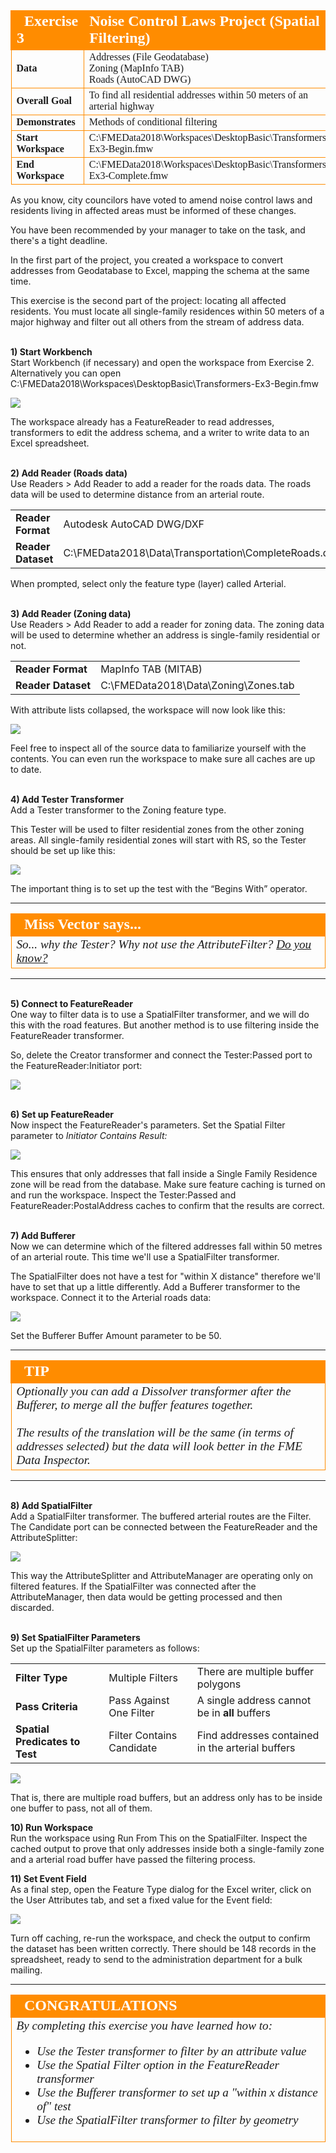 <!--Exercise Section-->


<table style="border-spacing: 0px;border-collapse: collapse;font-family:serif">
<tr>
<td width=25% style="vertical-align:middle;background-color:darkorange;border: 2px solid darkorange">
<i class="fa fa-cogs fa-lg fa-pull-left fa-fw" style="color:white;padding-right: 12px;vertical-align:text-top"></i>
<span style="color:white;font-size:x-large;font-weight: bold">Exercise 3</span>
</td>
<td style="border: 2px solid darkorange;background-color:darkorange;color:white">
<span style="color:white;font-size:x-large;font-weight: bold">Noise Control Laws Project (Spatial Filtering)</span>
</td>
</tr>

<tr>
<td style="border: 1px solid darkorange; font-weight: bold">Data</td>
<td style="border: 1px solid darkorange">Addresses (File Geodatabase)<br>Zoning (MapInfo TAB)<br>Roads (AutoCAD DWG)</td>
</tr>

<tr>
<td style="border: 1px solid darkorange; font-weight: bold">Overall Goal</td>
<td style="border: 1px solid darkorange">To find all residential addresses within 50 meters of an arterial highway</td>
</tr>

<tr>
<td style="border: 1px solid darkorange; font-weight: bold">Demonstrates</td>
<td style="border: 1px solid darkorange">Methods of conditional filtering</td>
</tr>

<tr>
<td style="border: 1px solid darkorange; font-weight: bold">Start Workspace</td>
<td style="border: 1px solid darkorange">C:\FMEData2018\Workspaces\DesktopBasic\Transformers-Ex3-Begin.fmw</td>
</tr>

<tr>
<td style="border: 1px solid darkorange; font-weight: bold">End Workspace</td>
<td style="border: 1px solid darkorange">C:\FMEData2018\Workspaces\DesktopBasic\Transformers-Ex3-Complete.fmw</td>
</tr>

</table>

As you know, city councilors have voted to amend noise control laws and residents living in affected areas must be informed of these changes.

You have been recommended by your manager to take on the task, and there's a tight deadline.

In the first part of the project, you created a workspace to convert addresses from Geodatabase to Excel, mapping the schema at the same time.

This exercise is the second part of the project: locating all affected residents. You must locate all single-family residences within 50 meters of a major highway and filter out all others from the stream of address data.


<br>**1) Start Workbench**
<br>Start Workbench (if necessary) and open the workspace from Exercise 2. Alternatively you can open C:\FMEData2018\Workspaces\DesktopBasic\Transformers-Ex3-Begin.fmw

![](./Images/Img4.215.Ex3.StartingWorkspace.png)

The workspace already has a FeatureReader to read addresses, transformers to edit the address schema, and a writer to write data to an Excel spreadsheet.


<br>**2) Add Reader (Roads data)**
<br>Use Readers > Add Reader to add a reader for the roads data. The roads data will be used to determine distance from an arterial route.

<table style="border: 0px">

<tr>
<td style="font-weight: bold">Reader Format</td>
<td style="">Autodesk AutoCAD DWG/DXF</td>
</tr>

<tr>
<td style="font-weight: bold">Reader Dataset</td>
<td style="">C:\FMEData2018\Data\Transportation\CompleteRoads.dwg</td>
</tr>

</table>

When prompted, select only the feature type (layer) called Arterial.


<br>**3) Add Reader (Zoning data)**
<br>Use Readers > Add Reader to add a reader for zoning data. The zoning data will be used to determine whether an address is single-family residential or not.

<table style="border: 0px">

<tr>
<td style="font-weight: bold">Reader Format</td>
<td style="">MapInfo TAB (MITAB)</td>
</tr>

<tr>
<td style="font-weight: bold">Reader Dataset</td>
<td style="">C:\FMEData2018\Data\Zoning\Zones.tab</td>
</tr>

</table>

With attribute lists collapsed, the workspace will now look like this:

![](./Images/Img4.216.Ex3.NewReaders.png)

Feel free to inspect all of the source data to familiarize yourself with the contents. You can even run the workspace to make sure all caches are up to date.


<br>**4) Add Tester Transformer**
<br>Add a Tester transformer to the Zoning feature type.

This Tester will be used to filter residential zones from the other zoning areas.
All single-family residential zones will start with RS, so the Tester should be set up like this:

![](./Images/Img4.217.Ex3.TesterParameters.png)

The important thing is to set up the test with the “Begins With” operator.

---

<!--Person X Says Section-->

<table style="border-spacing: 0px">
<tr>
<td style="vertical-align:middle;background-color:darkorange;border: 2px solid darkorange">
<i class="fa fa-quote-left fa-lg fa-pull-left fa-fw" style="color:white;padding-right: 12px;vertical-align:text-top"></i>
<span style="color:white;font-size:x-large;font-weight: bold;font-family:serif">Miss Vector says...</span>
</td>
</tr>

<tr>
<td style="border: 1px solid darkorange">
<span style="font-family:serif; font-style:italic; font-size:larger">
So... why the Tester? Why not use the AttributeFilter? <a href="http://52.73.3.37/fmedatastreaming/Manual/QAResponse2017.fmw?chapter=5&question=5&answer=1&DestDataset_TEXTLINE=C%3A%5CFMEOutput%5CQAResponse.html">Do you know?</a>
</span>
</td>
</tr>
</table>

---

<br>**5) Connect to FeatureReader**
<br>One way to filter data is to use a SpatialFilter transformer, and we will do this with the road features. But another method is to use filtering inside the FeatureReader transformer.

So, delete the Creator transformer and connect the Tester:Passed port to the FeatureReader:Initiator port:

![](./Images/Img4.218.Ex3.TesterReplacesCreator.png)


<br>**6) Set up FeatureReader**
<br>Now inspect the FeatureReader's parameters. Set the Spatial Filter parameter to *Initiator Contains Result:*

![](./Images/Img4.219.Ex3.FilteredFeatureReader.png)

This ensures that only addresses that fall inside a Single Family Residence zone will be read from the database. Make sure feature caching is turned on and run the workspace. Inspect the Tester:Passed and FeatureReader:PostalAddress caches to confirm that the results are correct.


<br>**7) Add Bufferer**
<br>Now we can determine which of the filtered addresses fall within 50 metres of an arterial route. This time we'll use a SpatialFilter transformer.

The SpatialFilter does not have a test for "within X distance" therefore we'll have to set that up a little differently. Add a Bufferer transformer to the workspace. Connect it to the Arterial roads data:

![](./Images/Img4.220.Ex3.BuffererOnCanvas.png)

Set the Bufferer Buffer Amount parameter to be 50.

---

<!--Tip Section-->

<table style="border-spacing: 0px">
<tr>
<td style="vertical-align:middle;background-color:darkorange;border: 2px solid darkorange">
<i class="fa fa-info-circle fa-lg fa-pull-left fa-fw" style="color:white;padding-right: 12px;vertical-align:text-top"></i>
<span style="color:white;font-size:x-large;font-weight: bold;font-family:serif">TIP</span>
</td>
</tr>

<tr>
<td style="border: 1px solid darkorange">
<span style="font-family:serif; font-style:italic; font-size:larger">
Optionally you can add a Dissolver transformer after the Bufferer, to merge all the buffer features together.
<br><br>The results of the translation will be the same (in terms of addresses selected) but the data will look better in the FME Data Inspector.
</span>
</td>
</tr>
</table>

---

<br>**8) Add SpatialFilter**
<br>Add a SpatialFilter transformer. The buffered arterial routes are the Filter. The Candidate port can be connected between the FeatureReader and the AttributeSplitter:

![](./Images/Img4.221.Ex3.SpatialFilterOnCanvas.png)

This way the AttributeSplitter and AttributeManager are operating only on filtered features. If the SpatialFilter was connected after the AttributeManager, then data would be getting processed and then discarded.


<br>**9) Set SpatialFilter Parameters**
<br>Set up the SpatialFilter parameters as follows:

<table>
<tr><td style="font-weight: bold">Filter Type</td><td>Multiple Filters</td><td>There are multiple buffer polygons</td></tr>
<tr><td style="font-weight: bold">Pass Criteria</td><td>Pass Against One Filter</td><td>A single address cannot be in <strong>all</strong> buffers</td></tr>
<tr><td style="font-weight: bold">Spatial Predicates to Test</td><td>Filter Contains Candidate</td><td>Find addresses contained in the arterial buffers</td></tr>
</table>

![](./Images/Img4.222.Ex3.SpatialFilterParameters.png)

That is, there are multiple road buffers, but an address only has to be inside one buffer to pass, not all of them.


**10) Run Workspace**
<br>Run the workspace using Run From This on the SpatialFilter. Inspect the cached output to prove that only addresses inside both a single-family zone and a arterial road buffer have passed the filtering process.


**11) Set Event Field**
<br>As a final step, open the Feature Type dialog for the Excel writer, click on the User Attributes tab, and set a fixed value for the Event field:

![](./Images/Img4.223.Ex3.EventAttrUpdate.png)

Turn off caching, re-run the workspace, and check the output to confirm the dataset has been written correctly. There should be 148 records in the spreadsheet, ready to send to the administration department for a bulk mailing.

---

<!--Exercise Congratulations Section-->

<table style="border-spacing: 0px">
<tr>
<td style="vertical-align:middle;background-color:darkorange;border: 2px solid darkorange">
<i class="fa fa-thumbs-o-up fa-lg fa-pull-left fa-fw" style="color:white;padding-right: 12px;vertical-align:text-top"></i>
<span style="color:white;font-size:x-large;font-weight: bold;font-family:serif">CONGRATULATIONS</span>
</td>
</tr>

<tr>
<td style="border: 1px solid darkorange">
<span style="font-family:serif; font-style:italic; font-size:larger">
By completing this exercise you have learned how to:
<br>
<ul><li>Use the Tester transformer to filter by an attribute value</li>
<li>Use the Spatial Filter option in the FeatureReader transformer</li>
<li>Use the Bufferer transformer to set up a "within x distance of" test</li>
<li>Use the SpatialFilter transformer to filter by geometry</li></ul>
</span>
</td>
</tr>
</table>
